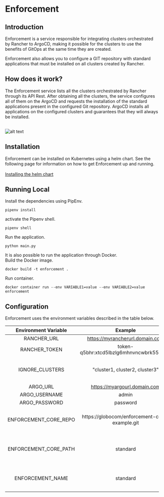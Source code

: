 # Enforcement
## Introduction
Enforcement is a service responsible for integrating clusters orchestrated by Rancher to ArgoCD, making it possible for the clusters to use the benefits of GitOps at the same time they are created.

Enforcement also allows you to configure a GIT repository with standard applications that must be installed on all clusters created by Rancher.

## How does it work?

The Enforcement service lists all the clusters orchestrated by Rancher through its API Rest. After obtaining all the clusters, the service configures all of them on the ArgoCD and requests the installation of the standard applications present in the configured Git repository. ArgoCD installs all applications on the configured clusters and guarantees that they will always be installed.

\
![alt text](https://raw.githubusercontent.com/globocom/enforcement-service/master/architecture.png)

## Installation 

Enforcement can be installed on Kubernetes using a helm chart. See the following page for information on how to get Enforcement up and running.
\
\
[Installing the helm chart](https://github.com/globocom/charts/tree/master/sources/enforcement)

## Running Local 
Install the dependencies using PipEnv. 

```shell
pipenv install 
```
activate the Pipenv shell. 

```shell
pipenv shell
```
Run the application. 
```shell
python main.py
```
It is also possible to run the application through Docker.
\
Build the Docker image. 
```shell
docker build -t enforcement . 
```
Run container. 
```shell
docker container run --env VARIABLE1=value --env VARIABLE2=value enforcement
```

## Configuration 
Enforcement uses the environment variables described in the table below. 

| Environment Variable |      Example     |          Description         |
|:--------------------:|:----------------:|:----------------------------:|
| RANCHER_URL                | https://myrancherurl.domain.com               | Rancher URL         |
| RANCHER_TOKEN              | token-q5bhr:xtcd5lbzlg6mhnvncwbrk55zvmh       | Rancher API Key configured without scope |
| IGNORE_CLUSTERS            | "cluster1, cluster2, cluster3"                | Name of clusters orchestrated by Rancher that should be ignored by Enforcement     |
| ARGO_URL                   | https://myargourl.domain.com                  | Argo URL          |
| ARGO_USERNAME              | admin                                         | Argo Username            |
| ARGO_PASSWORD              | password                                      | Argo Password
| ENFORCEMENT_CORE_REPO      | https://globocom/enforcement-core-example.git | Git repository that contains the standard packages that must be installed in all clusters created by Rancher. | 
| ENFORCEMENT_CORE_PATH      | standard                                      | Path within the Git repository configured at ENFORCEMENT_CORE_REPO that contains the standard packages| 
| ENFORCEMENT_NAME           | standard                                      | Name of the standard application created in Argo for each cluster created by Rancher|
